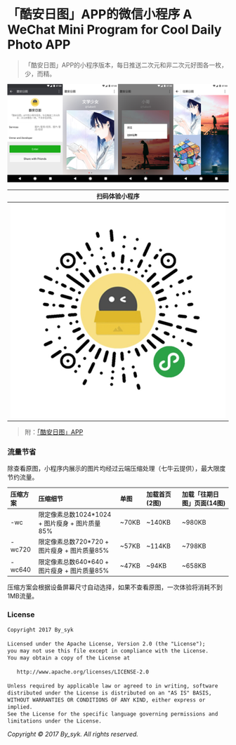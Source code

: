 # 「酷安日图」APP的微信小程序 A WeChat Mini Program for Cool Daily Photo APP

> 「酷安日图」APP的小程序版本，每日推送二次元和非二次元好图各一枚，少，而精。

![截图](art/screenshots.png)

| 扫码体验小程序 |
| :----: |
| ![小程序二维码](art/qrcode.jpg) |

> 附：[「酷安日图」APP](http://www.coolapk.com/apk/com.by_syk.cooldp)


### 流量节省

除查看原图，小程序内展示的图片均经过云端压缩处理（七牛云提供），最大限度节约流量。

| 压缩方案 | 压缩细节 | 单图 | 加载首页(2图) | 加载「往期日图」页面(14图) |
| :---- | :---- | :---- | :---- | :---- |
| -wc | 限定像素总数1024*1024 + 图片瘦身 + 图片质量85% | ~70KB | ~140KB | ~980KB |
| -wc720 | 限定像素总数720*720 + 图片瘦身 + 图片质量85% | ~57KB | ~114KB | ~798KB |
| -wc640 | 限定像素总数640*640 + 图片瘦身 + 图片质量85% | ~47KB | ~94KB | ~658KB |

压缩方案会根据设备屏幕尺寸自动选择，如果不查看原图，一次体验将消耗不到1MB流量。


### License

    Copyright 2017 By_syk

    Licensed under the Apache License, Version 2.0 (the "License");
    you may not use this file except in compliance with the License.
    You may obtain a copy of the License at

       http://www.apache.org/licenses/LICENSE-2.0

    Unless required by applicable law or agreed to in writing, software
    distributed under the License is distributed on an "AS IS" BASIS,
    WITHOUT WARRANTIES OR CONDITIONS OF ANY KIND, either express or implied.
    See the License for the specific language governing permissions and
    limitations under the License.


*Copyright &#169; 2017 By_syk. All rights reserved.*